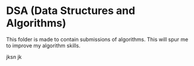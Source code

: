 # DSA (Data Structures and Algorithms)

This folder is made to contain submissions of algorithms.
This will spur me to improve my algorithm skills.

jksn jk 
